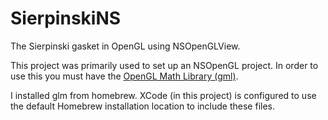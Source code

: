 SierpinskiNS
============

The Sierpinski gasket in OpenGL using NSOpenGLView. 

This project was primarily used to set up an NSOpenGL project. In order to use this you must have the [OpenGL Math Library (gml)](http://glm.g-truc.net/0.9.5/index.html). 

I installed glm from homebrew. XCode (in this project) is configured to use the default Homebrew installation location to include these files. 
